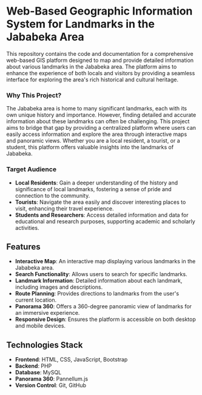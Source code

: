 ﻿# Web-Based Geographic Information System for Landmarks in the Jababeka Area

This repository contains the code and documentation for a comprehensive web-based GIS platform designed to map and provide detailed information about various landmarks in the Jababeka area. The platform aims to enhance the experience of both locals and visitors by providing a seamless interface for exploring the area's rich historical and cultural heritage.

### Why This Project?
The Jababeka area is home to many significant landmarks, each with its own unique history and importance. However, finding detailed and accurate information about these landmarks can often be challenging. This project aims to bridge that gap by providing a centralized platform where users can easily access information and explore the area through interactive maps and panoramic views. Whether you are a local resident, a tourist, or a student, this platform offers valuable insights into the landmarks of Jababeka.

### Target Audience
- **Local Residents**: Gain a deeper understanding of the history and significance of local landmarks, fostering a sense of pride and connection to the community.
- **Tourists**: Navigate the area easily and discover interesting places to visit, enhancing their travel experience.
- **Students and Researchers**: Access detailed information and data for educational and research purposes, supporting academic and scholarly activities.

## Features

- **Interactive Map**: An interactive map displaying various landmarks in the Jababeka area.
- **Search Functionality**: Allows users to search for specific landmarks.
- **Landmark Information**: Detailed information about each landmark, including images and descriptions.
- **Route Planning**: Provides directions to landmarks from the user's current location.
- **Panorama 360**: Offers a 360-degree panoramic view of landmarks for an immersive experience.
- **Responsive Design**: Ensures the platform is accessible on both desktop and mobile devices.

## Technologies Stack

- **Frontend**: HTML, CSS, JavaScript, Bootstrap
- **Backend**: PHP
- **Database**: MySQL
- **Panorama 360**: Pannellum.js
- **Version Control**: Git, GitHub
